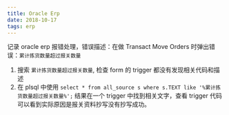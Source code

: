 ```yaml
---
title: Oracle Erp
date: 2018-10-17
tags: erp
---
```


记录 oracle erp 报错处理，错误描述：在做 Transact Move Orders 时弹出错误：`累计拣货数量超过报关数量`

1. 搜索 `累计拣货数量超过报关数量`, 检查 form 的 trigger 都没有发现相关代码和描述
2. 在 plsql 中使用 `select * from all_source s where s.TEXT like '%累计拣货数量超过报关数量%';` 结果在一个 trigger 中找到相关文字，查看 trigger 代码可以看到实际原因是报关资料抄写没有抄写成功。
